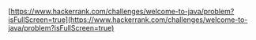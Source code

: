 [https://www.hackerrank.com/challenges/welcome-to-java/problem?isFullScreen=true](https://www.hackerrank.com/challenges/welcome-to-java/problem?isFullScreen=true)